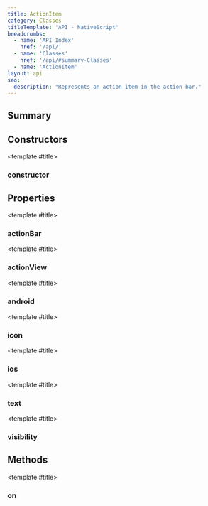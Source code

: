 ```yaml
---
title: ActionItem
category: Classes
titleTemplate: 'API - NativeScript'
breadcrumbs: 
  - name: 'API Index'
    href: '/api/'
  - name: 'Classes'
    href: '/api/#summary-Classes'
  - name: 'ActionItem'
layout: api
seo:
  description: "Represents an action item in the action bar."
---
```


<!-- This page is auto generated, do not edit manually. -->
<!-- Run "yarn generate:api-docs" to regenerate -->

<script setup lang="ts">
  import { provide } from "vue";
  import API_DATA from "./ActionItem.data.json";
  
  provide('API_DATA', API_DATA);
</script>

<APIRefHierarchy v-once />

<APIRefComment commentBase64="eyJibG9ja1RhZ3MiOltdLCJtb2RpZmllclRhZ3MiOnt9LCJzdW1tYXJ5IjpbeyJraW5kIjoidGV4dCIsInRleHQiOiJSZXByZXNlbnRzIGFuIGFjdGlvbiBpdGVtIGluIHRoZSBhY3Rpb24gYmFyLiJ9XX0=" v-once />

## <Heading ignore>Summary</Heading>

<APIRefSummary v-once />

## Constructors

<div class="">

<APIRef for="5969" v-once>

<template #title>

### constructor

</template>

</APIRef>

</div>

## Properties

<div class="">

<APIRef for="5975" v-once>

<template #title>

### actionBar

</template>

</APIRef>

</div>

<div class="">

<APIRef for="5973" v-once>

<template #title>

### actionView

</template>

</APIRef>

</div>

<div class="">

<APIRef for="5992" v-once>

<template #title>

### android

</template>

</APIRef>

</div>

<div class="">

<APIRef for="5972" v-once>

<template #title>

### icon

</template>

</APIRef>

</div>

<div class="">

<APIRef for="5991" v-once>

<template #title>

### ios

</template>

</APIRef>

</div>

<div class="">

<APIRef for="5971" v-once>

<template #title>

### text

</template>

</APIRef>

</div>

<div class="">

<APIRef for="5974" v-once>

<template #title>

### visibility

</template>

</APIRef>

</div>

## Methods

<div class="">

<APIRef for="5976" v-once>

<template #title>

### on

</template>

</APIRef>

</div>
